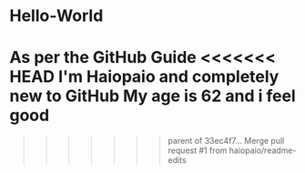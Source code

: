 # Hello-World
As per the GitHub Guide
<<<<<<< HEAD
I'm Haiopaio and completely new to GitHub
My age is 62 and i feel good
=======
>>>>>>> parent of 33ec4f7... Merge pull request #1 from haiopaio/readme-edits
